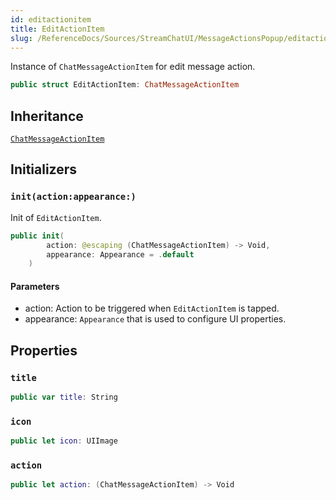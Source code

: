 ```yaml
---
id: editactionitem 
title: EditActionItem
slug: /ReferenceDocs/Sources/StreamChatUI/MessageActionsPopup/editactionitem
---
```


Instance of `ChatMessageActionItem` for edit message action.

``` swift
public struct EditActionItem: ChatMessageActionItem 
```

## Inheritance

[`ChatMessageActionItem`](ChatMessageActionItem)

## Initializers

### `init(action:appearance:)`

Init of `EditActionItem`.

``` swift
public init(
        action: @escaping (ChatMessageActionItem) -> Void,
        appearance: Appearance = .default
    ) 
```

#### Parameters

  - action: Action to be triggered when `EditActionItem` is tapped.
  - appearance: `Appearance` that is used to configure UI properties.

## Properties

### `title`

``` swift
public var title: String 
```

### `icon`

``` swift
public let icon: UIImage
```

### `action`

``` swift
public let action: (ChatMessageActionItem) -> Void
```
